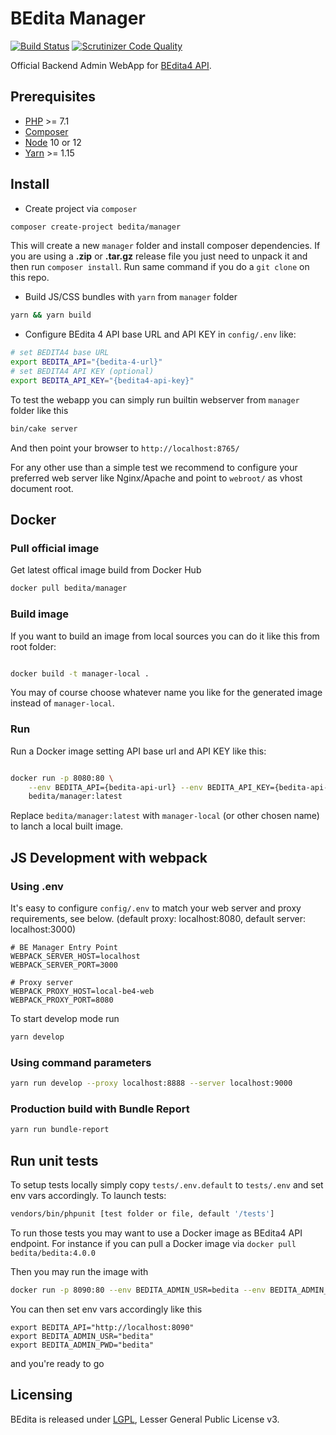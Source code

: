 # BEdita Manager

[![Build Status](https://travis-ci.org/bedita/manager.svg)](https://travis-ci.org/bedita/manager)
[![Scrutinizer Code Quality](https://scrutinizer-ci.com/g/bedita/manager/badges/quality-score.png)](https://scrutinizer-ci.com/g/bedita/manager/)
<!-- [![Code Coverage](https://codecov.io/gh/bedita/manager/branch/master/graph/badge.svg)](https://codecov.io/gh/bedita/bedita/branch/master) -->

Official Backend Admin WebApp for [BEdita4 API](https://gihub.com/bedita/bedita).

## Prerequisites

* [PHP](https://www.php.net/) >= 7.1
* [Composer](https://getcomposer.org/doc/00-intro.md#installation-linux-unix-osx)
* [Node](https://nodejs.org) 10 or 12
* [Yarn](https://yarnpkg.com) >= 1.15

## Install

* Create project via `composer`

```bash
composer create-project bedita/manager
```

This will create a new `manager` folder and install composer dependencies.
If you are using a **.zip** or **.tar.gz** release file you just need to unpack it and then run ``composer install``. Run same command if you do a `git clone` on this repo.

* Build JS/CSS bundles with `yarn` from `manager` folder

```bash
yarn && yarn build
```

* Configure BEdita 4 API base URL and API KEY in `config/.env` like:

```bash
# set BEDITA4 base URL
export BEDITA_API="{bedita-4-url}"
# set BEDITA4 API KEY (optional)
export BEDITA_API_KEY="{bedita4-api-key}"
```

To test the webapp you can simply run builtin webserver from `manager` folder like this

```bash
bin/cake server
```

And then point your browser to `http://localhost:8765/`

For any other use than a simple test we recommend to configure your preferred web server like Nginx/Apache and point to `webroot/` as vhost document root.

## Docker

### Pull official image

Get latest offical image build from Docker Hub

```bash
docker pull bedita/manager
```

### Build image

If you want to build an image from local sources you can do it like this from root folder:

```bash

docker build -t manager-local .

```

You may of course choose whatever name you like for the generated image instead of `manager-local`.

### Run

Run a Docker image setting API base url and API KEY like this:

```bash

docker run -p 8080:80 \
    --env BEDITA_API={bedita-api-url} --env BEDITA_API_KEY={bedita-api-key} \
    bedita/manager:latest

```

Replace `bedita/manager:latest` with `manager-local` (or other chosen name) to lanch a local built image.

## JS Development with webpack

### Using .env

It's easy to configure `config/.env` to match your web server and proxy requirements, see below.
(default proxy: localhost:8080, default server: localhost:3000)

```env
# BE Manager Entry Point
WEBPACK_SERVER_HOST=localhost
WEBPACK_SERVER_PORT=3000

# Proxy server
WEBPACK_PROXY_HOST=local-be4-web
WEBPACK_PROXY_PORT=8080
```

To start develop mode run

```bash
yarn develop
```

### Using command parameters

```bash
yarn run develop --proxy localhost:8888 --server localhost:9000
```

### Production build with Bundle Report

```bash
yarn run bundle-report
```

## Run unit tests

To setup tests locally simply copy `tests/.env.default` to `tests/.env` and set env vars accordingly.
To launch tests:

```bash
vendors/bin/phpunit [test folder or file, default '/tests']
```

To run those tests you may want to use a Docker image as BEdita4 API endpoint.
For instance if you can pull a Docker image via ```docker pull bedita/bedita:4.0.0```

Then you may run the image with

```bash
docker run -p 8090:80 --env BEDITA_ADMIN_USR=bedita --env BEDITA_ADMIN_PWD=bedita bedita/bedita:4.0.0
```

You can then set env vars accordingly like this

```env
export BEDITA_API="http://localhost:8090"
export BEDITA_ADMIN_USR="bedita"
export BEDITA_ADMIN_PWD="bedita"
```

and you're ready to go

## Licensing

BEdita is released under [LGPL](/bedita/bedita/blob/master/LICENSE.LGPL), Lesser General Public License v3.
